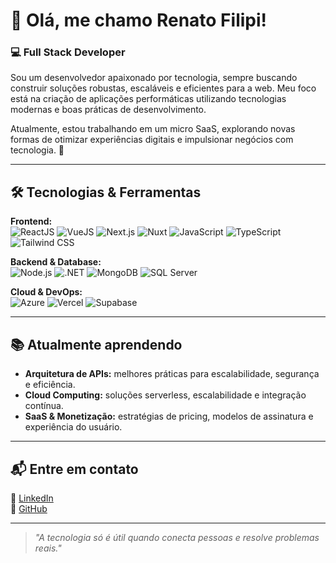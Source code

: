 # 👋 Olá, me chamo Renato Filipi!  

### 💻 Full Stack Developer  

Sou um desenvolvedor apaixonado por tecnologia, sempre buscando construir soluções robustas, escaláveis e eficientes para a web. Meu foco está na criação de aplicações performáticas utilizando tecnologias modernas e boas práticas de desenvolvimento.  

Atualmente, estou trabalhando em um micro SaaS, explorando novas formas de otimizar experiências digitais e impulsionar negócios com tecnologia. 🚀  

---

## 🛠️ Tecnologias & Ferramentas  

**Frontend:**  
![ReactJS](https://img.shields.io/badge/React-20232A?style=for-the-badge&logo=react&logoColor=61DAFB) ![VueJS](https://img.shields.io/badge/Vue.js-35495E?style=for-the-badge&logo=vue.js&logoColor=4FC08D) ![Next.js](https://img.shields.io/badge/Next.js-000000?style=for-the-badge&logo=nextdotjs&logoColor=white) ![Nuxt](https://img.shields.io/badge/Nuxt-00DC82?style=for-the-badge&logo=nuxtdotjs&logoColor=white) ![JavaScript](https://img.shields.io/badge/JavaScript-F7DF1E?style=for-the-badge&logo=javascript&logoColor=black) ![TypeScript](https://img.shields.io/badge/TypeScript-3178C6?style=for-the-badge&logo=typescript&logoColor=white) ![Tailwind CSS](https://img.shields.io/badge/Tailwind_CSS-38B2AC?style=for-the-badge&logo=tailwind-css&logoColor=white)  

**Backend & Database:**  
![Node.js](https://img.shields.io/badge/Node.js-339933?style=for-the-badge&logo=nodedotjs&logoColor=white) ![.NET](https://img.shields.io/badge/.NET-512BD4?style=for-the-badge&logo=dotnet&logoColor=white) ![MongoDB](https://img.shields.io/badge/MongoDB-47A248?style=for-the-badge&logo=mongodb&logoColor=white) ![SQL Server](https://img.shields.io/badge/SQL_Server-CC2927?style=for-the-badge&logo=microsoft-sql-server&logoColor=white)  

**Cloud & DevOps:**  
![Azure](https://img.shields.io/badge/Microsoft_Azure-0078D4?style=for-the-badge&logo=microsoft-azure&logoColor=white) ![Vercel](https://img.shields.io/badge/Vercel-000000?style=for-the-badge&logo=vercel&logoColor=white) ![Supabase](https://img.shields.io/badge/Supabase-3ECF8E?style=for-the-badge&logo=supabase&logoColor=white)  

---

## 📚 Atualmente aprendendo  

- **Arquitetura de APIs:** melhores práticas para escalabilidade, segurança e eficiência.  
- **Cloud Computing:** soluções serverless, escalabilidade e integração contínua.  
- **SaaS & Monetização:** estratégias de pricing, modelos de assinatura e experiência do usuário.  

---

## 📬 Entre em contato  

📌 [LinkedIn](https://www.linkedin.com/in/renato-rosa-61277b138/)  
🐙 [GitHub](https://github.com/RenatoFilipi)  

---

> *"A tecnologia só é útil quando conecta pessoas e resolve problemas reais."*  
